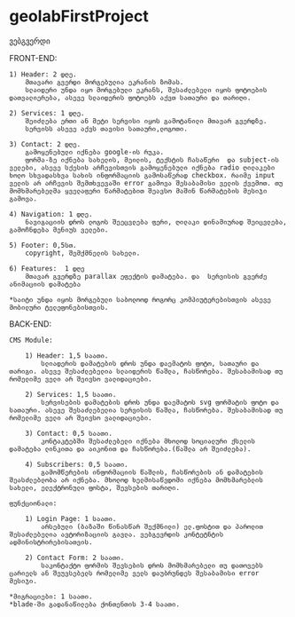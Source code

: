 # geolabFirstProject

ვებგვერდი

FRONT-END:

	1) Header: 2 დღე.
		მთავარი გვერდი მორგებულია ეკრანის ზომას.
		სლაიდერი უნდა იყო მორგებული ეკრანს, შესაძლებელი იყოს ფოტოების დათვალიერება, ასევე სლაიდერის ფოტოებს აქვთ სათაური და თარიღი.

	2) Services: 1 დღე.
		შეიძლება ერთი ან მეტი სერვისი იყოს გამოტანილი მთავარ გვერდზე.
		სერვისს ასევე აქვს თავისი სათაური,ლოგოთი.

	3) Contact: 2 დღე.
		გამოყენებული იქნება google-ის რუკა.
		ფორმა-ზე იქნება სახელის, მეილის, ტექსტის ჩასაწერი  და subject-ის ველები, ასევე სქესის არჩევისთვის გამოყენებული იქნება radio ღილაკები ხოლო სხვადასხვა სახის ინფორმაციის გამოსაწერად checkbox. რაიმე input ველის არ არჩევის შემთხვევაში error გამოვა შესაბამისი ველის ქვემოთ. თუ მომხმარებელმა ყველაფერი წარმატებით შეავსო მაშინ წარმატების მესიჯი გამოვა.

	4) Navigation: 1 დღე.
		ნავიგაციის დროს ლოგოს შეეცვლება ფერი, ღილაკი დინამიურად შეიცვლება, გამოჩნდება მენიუს ველები.

	5) Footer: 0,5სთ.
		copyright, შემქმნელის სახელი.

	6) Features:  1 დღე
		მთავარ გვერდზე parallax ეფექტის დამატება. და  სერვისის გვერძე  ანიმაციის დამატება

	*საიტი უნდა იყოს მორგებული საბოლოოდ როგორც კომპიუტერებისთვის ასევე მობილური ტელეფონებისთვის.

BACK-END:

	CMS Module:

		1) Header: 1,5 საათი.
			სლიადერის დამატების დროს უნდა დაემატოს ფოტო, სათაური და თარიგი. ასევე შესაძლებელია სლაიდერის წაშლა, ჩასწორება. შესაბამისად თუ რომელიმე ველი არ შეივსო ვალიდაციები. 

		2) Services: 1,5 საათი.
			სერვისების დამატების დროს უნდა დაემატოს svg ფორმატის ფოტო და სათაური. ასევე შესაძლებელია სერვისის წაშლა, ჩასწორება. შესაბამისად თუ რომელიმე ველი არ შეივსო ვალიდაციები.

		3) Contact: 0,5 საათი.
			კონტაკტებში შესაძლებელი იქნება მხოლოდ სოციალური ქსელის დამატება ლინკითა და აიკონით და ჩასწორება.(წაშლა არ შეიძლება).

		4) Subscribers: 0,5 საათი.
			გამომწერების ინფორმაციის წაშლის, ჩასწორების ან დამატების შეასძლებლობა არ იქნება. მხოლოდ ხელმისაწვდომი იქნება მომხმარებლის სახელი, ელექტრონული ფოსტა, შევსების თარიღი.

	ფუნქციონალი:

		1) Login Page: 1 საათი.
			არსებული (ბაზაში წინასწარ შექმნილი) ელ.ფოსტით და პაროლით შესაძლებელია ავტორიზაციის გავლა. ვებგევრდის კონტეტნტის ადმინისტრირებისათვის.

		2) Contact Form: 2 საათი.
			საკონტაქტო ფორმის შევსების დროს მომხმარებელი თუ დათოვებს ცარიელს ან შეუვსებელს რომელიმე ველს დაუბრუნდეს შესაბამისი error მესიჯი.

	*მიგრაციები: 1 საათი.
	*blade-ში გადანაწილება ქონთენთის 3-4 საათი.

